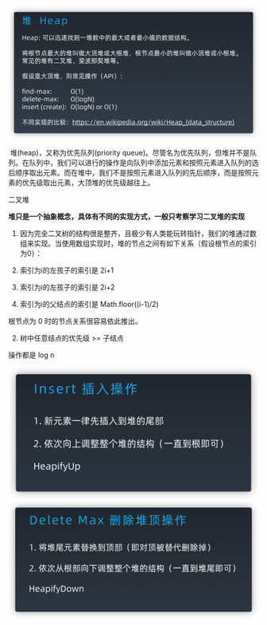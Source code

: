 ![image-20210601104831064](./images/image-20210601104831064.png)

​		堆(heap)，又称为优先队列(priority queue)。尽管名为优先队列，但堆并不是队列。在队列中，我们可以进行的操作是向队列中添加元素和按照元素进入队列的选后顺序取出元素。而在堆中，我们不是按照元素进入队列的先后顺序，而是按照元素的优先级取出元素，大顶堆的优先级越往上。

二叉堆

**堆只是一个抽象概念，具体有不同的实现方式，一般只考察学习二叉堆的实现**

1. 因为完全二叉树的结构很是整齐，且极少有人类能玩转指针，我们的堆通过数组来实现。当使用数组实现时，堆的节点之间有如下关系（假设根节点的索引为0）：

1. 索引为i的左孩子的索引是 2i+1
2. 索引为i的左孩子的索引是 2i+2
3. 索引为i的父结点的索引是 Math.floor((i-1)/2)

根节点为 0 时的节点关系很容易依此推出。

2. 树中任意结点的优先级 >= 子结点



操作都是 log n	 

![image-20210601114717065](./images/image-20210601114717065.png)			 ![image-20210601114734119](./images/image-20210601114734119.png)		 		 	

